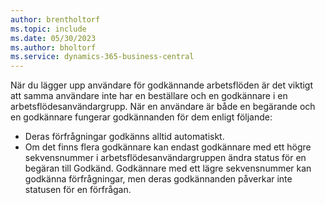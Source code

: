 ```yaml
---
author: brentholtorf
ms.topic: include
ms.date: 05/30/2023
ms.author: bholtorf
ms.service: dynamics-365-business-central
---
```


När du lägger upp användare för godkännande arbetsflöden är det viktigt att samma användare inte har en beställare och en godkännare i en arbetsflödesanvändargrupp. När en användare är både en begärande och en godkännare fungerar godkännanden för dem enligt följande:

* Deras förfrågningar godkänns alltid automatiskt.
* Om det finns flera godkännare kan endast godkännare med ett högre sekvensnummer i arbetsflödesanvändargruppen ändra status för en begäran till Godkänd. Godkännare med ett lägre sekvensnummer kan godkänna förfrågningar, men deras godkännanden påverkar inte statusen för en förfrågan.